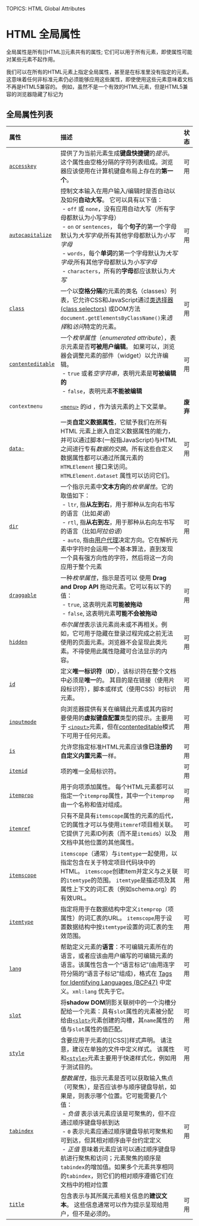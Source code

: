 TOPICS: HTML Global Attributes

# HTML 全局属性

全局属性是所有[[HTML]]元素共有的属性; 它们可以用于所有元素，即使属性可能对某些元素不起作用。

我们可以在所有的HTML元素上指定全局属性，甚至是在标准里没有指定的元素。这意味着任何非标准元素仍必须能够应用这些属性，即使使用这些元素意味着文档不再是HTML5兼容的。
例如，虽然<foo>不是一个有效的HTML元素，但是HTML5兼容的浏览器隐藏了标记为<foo hidden>...<foo>的内容。

## 全局属性列表

| 属性 | 描述 | 状态 |
| :--- | :--- | :--- |
| [`accesskey`]((/zh-hans/webfrontend/accesskey_attribute)) | 提供了为当前元素生成**键盘快捷键**的*提示*。这个属性由空格分隔的字符列表组成。浏览器应该使用在计算机键盘布局上存在的**第一个**。 | 可用 |
| [`autocapitalize`](/zh-hans/webfrontend/autocapitalize_attribute) | 控制文本输入在用户输入/编辑时是否自动以及如何**自动大写**。 它可以具有以下值：<br> &nbsp;- `off` 或 `none`，没有应用自动大写（所有字母都默认为小写字母）<br> &nbsp;- `on` or `sentences`， 每个**句子**的第一个字母默认为*大写字母*;所有其他字母都默认为*小写字母* <br> &nbsp;- `words`，每个**单词**的第一个字母默认为*大写字母*;所有其他字母都默认为*小写字母* <br> &nbsp;- `characters`，所有的**字母**都应该默认为*大写* | 可用 |
| [`class`](/zh-hans/webfrontend/class_attribute) | 一个以**空格分隔**的元素的类名（classes）列表，它允许CSS和JavaScript通过[类选择器 (class selectors)](/zh-hans/webfrontend/CSS_Class_Selector) 或DOM方法`document.getElementsByClassName()`来*选择*和*访问*特定的元素。 | 可用 |
| [`contenteditable`](/zh-hans/webfrontend/contenteditable_attribute) | 一个*枚举属性*（*enumerated attribute*），表示元素是否**可被用户编辑**。 如果可以，浏览器会调整元素的部件（widget）以允许编辑。<br> &nbsp;- `true` 或者*空字符串*，表明元素是**可被编辑的** <br> &nbsp;- `false`，表明元素**不能被编辑** | 可用 |
| `contextmenu` | [`<menu>`](/zh-hans/webfrontend/<menu>) 的id ，作为该元素的上下文菜单。 | **废弃** |
| [`data-`](/zh-hans/webfrontend/data-_attribute) | 一类**自定义数据属性**，它赋予我们在所有 HTML 元素上嵌入自定义数据属性的能力，并可以通过脚本(一般指JavaScript)与HTML之间进行专有*数据的交换*。所有这些自定义数据属性都可以通过所属元素的 `HTMLElement` 接口来访问。 `HTMLElement.dataset` 属性可以访问它们。 | 可用 |
| [`dir`](/zh-hans/webfrontend/dir_attribute) | 一个指示元素中**文本方向**的*枚举属性*。它的取值如下：<br> &nbsp;- `ltr`, 指**从左到右**，用于那种从左向右书写的语言（比如*英语*） <br> &nbsp;- `rtl`, 指**从右到左**，用于那种从右向左书写的语言（比如*阿拉伯语*） <br> &nbsp;- `auto`, 指由[用户代理](/zh-hans/glossary/User_Agent)决定方向。它在解析元素中字符时会运用一个基本算法，直到发现一个具有强方向性的字符，然后将这一方向应用于整个元素 | 可用 |
| [`draggable`](/zh-hans/webfrontend/draggable_attribute) | 一种*枚举属性*，指示是否可以 使用 **Drag and Drop API** 拖动元素。它可以有以下的值：<br> &nbsp;- `true`, 这表明元素**可能被拖动** <br> &nbsp;- `false`, 这表明元素**可能不会被拖动** | 可用 |
| [`hidden`](/zh-hans/webfrontend/hidden_attribute) | *布尔属性*表示该元素尚未或不再相关。例如，它可用于隐藏在登录过程完成之前无法使用的页面元素。浏览器不会呈现此类元素。不得使用此属性隐藏可合法显示的内容。 | 可用 |
| [`id`](/zh-hans/webfrontend/id_attribute) | 定义**唯一标识符**（**ID**），该标识符在整个文档中必须是**唯一**的。 其目的是在链接（使用片段标识符），脚本或样式（使用CSS）时标识元素。 | 可用 |
| [`inputmode`](/zh-hans/webfrontend/inputmode_attribute) | 向浏览器提供有关在编辑此元素或其内容时要使用的**虚拟键盘配置**类型的提示。主要用于 [`<input>`](/zh-hans/webfrontend/<input>)元素，但在[contenteditable](/zh-hans/webfrontend/contenteditable_attribute)模式下可用于任何元素。 | 可用 |
| [`is`](/zh-hans/webfrontend/is_attribute) | 允许您指定标准HTML元素应该像**已注册的自定义内置元素**一样。 | 可用 |
| [`itemid`](/zh-hans/webfrontend/itemid_attribute) | 项的唯一全局标识符。 | 可用 |
| [`itemprop`](/zh-hans/webfrontend/itemprop_attribute) | 用于向项添加属性。 每个HTML元素都可以指定一个`itemprop`属性，其中一个`itemprop`由一个名称和值对组成。 | 可用 |
| [`itemref`](/zh-hans/webfrontend/itemref_attribute) | 只有不是具有`itemscope`属性的元素的后代，它的属性才可以与使用`itemref`项目相关联。它提供了元素ID列表（而不是`itemid`s）以及文档中其他位置的其他属性。 | 可用 |
| [`itemscope`](/zh-hans/webfrontend/itemscope_attribute) | `itemscope`（通常）与`itemtype`一起使用，以指定包含在关于特定项目代码块中的HTML。 `itemscope`创建Item并定义与之关联的`itemtype`的范围。 `itemtype`是描述项及其属性上下文的词汇表（例如schema.org）的有效URL。 | 可用 |
| [`itemtype`](/zh-hans/webfrontend/itemtype_attribute) | 指定将用于在数据结构中定义`itemprop`（项属性）的词汇表的URL。 `itemscope`用于设置数据结构中按`itemtype`设置的词汇表的生效范围。 | 可用 |
| [`lang`](/zh-hans/webfrontend/lang_attribute) | 帮助定义元素的**语言**：不可编辑元素所在的语言，或者应该由用户编写的可编辑元素的语言。该属性包含一个“语言标记”(由用连字符分隔的“语言子标记”组成)，格式在 [Tags for Identifying Languages (BCP47)](https://www.ietf.org/rfc/bcp/bcp47.txt) 中定义。`xml:lang` 优先于它。 | 可用 |
| [`slot`](/zh-hans/webfrontend/slot_attribute) | 将**shadow DOM**阴影关联树中的一个沟槽分配给一个元素：具有`slot`属性的元素被分配给由[`<slot>`](/zh-hans/webfrontend/<slot>)元素创建的沟槽，其`name`属性的值与`slot`属性的值匹配。 | 可用 |
| [`style`](/zh-hans/webfrontend/style_attribute) | 含要应用于元素的[[CSS]]样式声明。 请注意，建议在单独的文件中定义样式。 该属性和[`<style>`](/zh-hans/webfrontend/<style>)元素主要用于快速样式化，例如用于测试目的。 | 可用 |
| [`tabindex`](/zh-hans/webfrontend/tabindex_attribute) | *整数属性*，指示元素是否可以获取输入焦点（可聚焦），是否应该参与顺序键盘导航，如果是，则表示哪个位置。它可能需要几个值： <br> &nbsp;- *负值* 表示该元素应该是可聚焦的，但不应通过顺序键盘导航到达 <br> &nbsp;- `0` 表示元素应通过顺序键盘导航可聚焦和可到达，但其相对顺序由平台约定定义 <br> &nbsp;- *正值* 意味着元素应该可以通过顺序键盘导航进行聚焦和访问；元素聚焦的顺序是`tabindex`的增加值。如果多个元素共享相同的`tabindex`，则它们的相对顺序遵循它们在文档中的相对位置 | 可用 |
| [`title`](/zh-hans/webfrontend/title_attribute) | 包含表示与其所属元素相关信息的**建议文本**。 这些信息通常可以作为提示呈现给用户，但不是必须的。 | 可用 |

